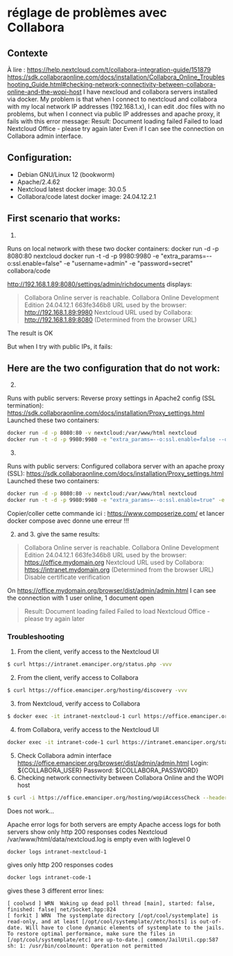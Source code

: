 # réglage de problèmes avec Collabora

## Contexte
À lire : 
<https://help.nextcloud.com/t/collabora-integration-guide/151879>
<https://sdk.collaboraonline.com/docs/installation/Collabora_Online_Troubleshooting_Guide.html#checking-network-connectivity-between-collabora-online-and-the-wopi-host>
I have nexcloud and collabora servers installed via docker.
My problem is that when I connect to nextcloud and collabora with my local network IP addresses (192.168.1.x), I can edit .doc files with no problems, but when I connect via public IP addresses and apache proxy, it fails with this error message: Result: Document loading failed Failed to load Nextcloud Office - please try again later
Even if I can see the connection on Collabora admin interface.

## Configuration:
- Debian GNU/Linux 12 (bookworm)
- Apache/2.4.62
- Nextcloud latest docker image: 30.0.5
- Collabora/code latest docker image: 24.04.12.2.1

## First scenario that works:
1.
Runs on local network with these two docker containers:
docker run -d -p 8080:80 nextcloud
docker run -t -d -p 9980:9980 -e "extra_params=--o:ssl.enable=false" -e "username=admin" -e "password=secret" collabora/code

http://192.168.1.89:8080/settings/admin/richdocuments displays:

> Collabora Online server is reachable.
> Collabora Online Development Edition 24.04.12.1 663fe346b8
> URL used by the browser: http://192.168.1.89:9980
> Nextcloud URL used by Collabora: http://192.168.1.89:8080 (Determined from the browser URL)

The result is OK

But when I try with public IPs, it fails:

## Here are the two configuration that do not work:
2.
Runs with public servers:
Reverse proxy settings in Apache2 config (SSL termination): https://sdk.collaboraonline.com/docs/installation/Proxy_settings.html
Launched these two containers:
```bash
docker run -d -p 8080:80 -v nextcloud:/var/www/html nextcloud
docker run -t -d -p 9980:9980 -e "extra_params=--o:ssl.enable=false --o:ssl.termination=true" -e "username=admin" -e "password=secret" -e "server_name=office.mydomain.org" -e "aliasgroup1=https://.*:443" collabora/code
```
3.
Runs with public servers:
Configured collabora server with an apache proxy (SSL): https://sdk.collaboraonline.com/docs/installation/Proxy_settings.html
Launched these two containers:
```bash
docker run -d -p 8080:80 -v nextcloud:/var/www/html nextcloud
docker run -t -d -p 9980:9980 -e "extra_params=--o:ssl.enable=true" -e "username=admin" -e "password=secret" -e "server_name=office.mydomain.org" -e "aliasgroup1=https://.*:443" collabora/code
```

Copier/coller cette commande ici : <https://www.composerize.com/>
et lancer docker compose avec donne une erreur !!!

2. and 3. give the same results:

> Collabora Online server is reachable.
> Collabora Online Development Edition 24.04.12.1 663fe346b8
> URL used by the browser: https://office.mydomain.org
> Nextcloud URL used by Collabora: https://intranet.mydomain.org (Determined from the browser URL)
Disable certificate verification

On https://office.mydomain.org/browser/dist/admin/admin.html I can see the connection with 1 user online, 1 document open

> Result: Document loading failed
> Failed to load Nextcloud Office - please try again later

### Troubleshooting
1. From the client, verify access to the Nextcloud UI 
```bash
$ curl https://intranet.emanciper.org/status.php -vvv  
```
2. From the client, verify access to Collabora 
```bash
$ curl https://office.emanciper.org/hosting/discovery -vvv  
```
3. from Nextcloud, verify access to Collabora
```bash
$ docker exec -it intranet-nextcloud-1 curl https://office.emanciper.org/hosting/discovery -vvv   
```
4. from Collabora, verify access to the Nextcloud UI
```bash
docker exec -it intranet-code-1 curl https://intranet.emanciper.org/status.php -vvv  
```
5. Check Collabora admin interface
<https://office.emanciper.org/browser/dist/admin/admin.html> 
Login: ${COLLABORA_USER}
Password: ${COLLABORA_PASSWORD}
6. Checking network connectivity between Collabora Online and the WOPI host
```bash
$ curl -i https://office.emanciper.org/hosting/wopiAccessCheck --header "Content-Type: application/json" -d '{"callbackUrl":"https://wopi-host.local:8443"}'
```
Does not work...

Apache error logs for both servers are empty
Apache access logs for both servers show only http 200 responses codes
Nextcloud /var/www/html/data/nextcloud.log is empty even with loglevel 0
```bash
docker logs intranet-nextcloud-1
```
 gives only http 200 responses codes
```bash
docker logs intranet-code-1
```
gives these 3 different error lines:

```text
[ coolwsd ] WRN  Waking up dead poll thread [main], started: false, finished: false| net/Socket.hpp:824
[ forkit ] WRN  The systemplate directory [/opt/cool/systemplate] is read-only, and at least [/opt/cool/systemplate//etc/hosts] is out-of-date. Will have to clone dynamic elements of systemplate to the jails. To restore optimal performance, make sure the files in [/opt/cool/systemplate/etc] are up-to-date.| common/JailUtil.cpp:587
sh: 1: /usr/bin/coolmount: Operation not permitted
```
